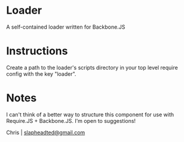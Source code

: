 Loader
======

A self-contained loader written for Backbone.JS


Instructions
============

Create a path to the loader's scripts directory in your top level require config with the key "loader".


Notes
=====

I can't think of a better way to structure this component for use with Require.JS + Backbone.JS. I'm open to suggestions!


Chris | slapheadted@gmail.com